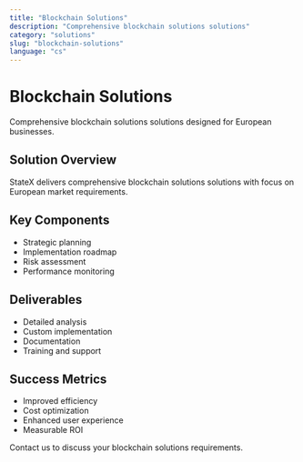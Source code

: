 ```yaml
---
title: "Blockchain Solutions"
description: "Comprehensive blockchain solutions solutions"
category: "solutions"
slug: "blockchain-solutions"
language: "cs"
---
```


# Blockchain Solutions

Comprehensive blockchain solutions solutions designed for European businesses.

## Solution Overview

StateX delivers comprehensive blockchain solutions solutions with focus on European market requirements.

## Key Components

- Strategic planning
- Implementation roadmap
- Risk assessment
- Performance monitoring

## Deliverables

- Detailed analysis
- Custom implementation
- Documentation
- Training and support

## Success Metrics

- Improved efficiency
- Cost optimization
- Enhanced user experience
- Measurable ROI

Contact us to discuss your blockchain solutions requirements.